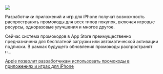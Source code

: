 <!--2025-06-17 13:39:47-->
<div class="yb">
  <div class="rss habr"><img src="https://habrastorage.org/getpro/habr/upload_files/e0c/5cd/f79/e0c5cdf791c7a4faa45298dbbd75b8f5.jpg" /><p>Разработчики приложений и игр для iPhone получат возможность распространять промокоды для всех типов покупок, включая игровые ресурсы, одноразовые улучшения и многое другое.</p><p>Сейчас система промокодов в App Store преимущественно предназначена для бесплатной загрузки или автоматической активации подписки. В рамках будущего обновления промокоды распространят н... <p class="titl"><a href="https://habr.com/ru/news/919264/?utm_source=habrahabr&utm_medium=rss&utm_campaign=919264">Apple позволит разработчикам использовать промокоды в приложениях и играх для iPhone</a></p></div>
</div>
